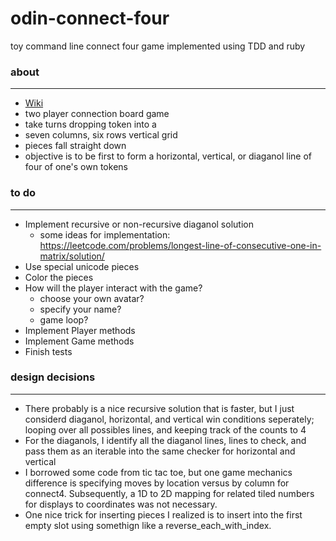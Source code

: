 # odin-connect-four
toy command line connect four game implemented using TDD and ruby

### about
---
* [Wiki](https://en.wikipedia.org/wiki/Connect_Four)
* two player connection board game
* take turns dropping token into a
* seven columns, six rows vertical grid
* pieces fall straight down
* objective is to be first to form a horizontal, vertical, or diaganol line of four of one's own tokens

### to do 
---
* Implement recursive or non-recursive diaganol solution
  * some ideas for implementation: https://leetcode.com/problems/longest-line-of-consecutive-one-in-matrix/solution/
* Use special unicode pieces
* Color the pieces
* How will the player interact with the game?
  * choose your own avatar?
  * specify your name?
  * game loop?
* Implement Player methods
* Implement Game methods
* Finish tests

### design decisions
---
* There probably is a nice recursive solution that is faster, but I just considerd diaganol, horizontal, and vertical win conditions seperately; looping over all possibles lines, and keeping track of the counts to 4
* For the diaganols, I identify all the diaganol lines, lines to check, and pass them as an iterable into the same checker for horizontal and vertical
* I borrowed some code from tic tac toe, but one game mechanics difference is specifying moves by location versus by column for connect4. Subsequently, a 1D to 2D mapping for related tiled numbers for displays to coordinates was not necessary. 
* One nice trick for inserting pieces I realized is to insert into the first empty slot using somethign like a reverse_each_with_index.  